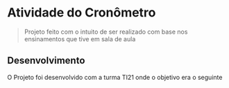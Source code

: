 # Atividade do Cronômetro

> Projeto feito com o intuito de ser realizado com base nos ensinamentos que tive em sala de aula

## Desenvolvimento
O Projeto foi desenvolvido com a turma TI21 onde o objetivo era o seguinte

